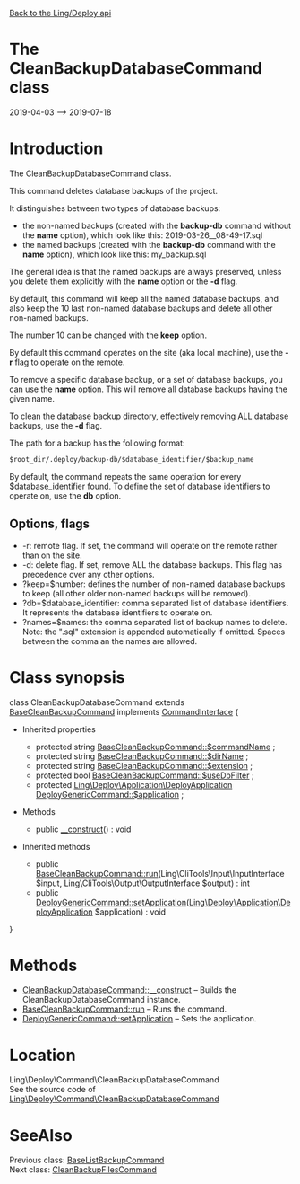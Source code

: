 [Back to the Ling/Deploy api](https://github.com/lingtalfi/Deploy/blob/master/doc/api/Ling/Deploy.md)



The CleanBackupDatabaseCommand class
================
2019-04-03 --> 2019-07-18






Introduction
============

The CleanBackupDatabaseCommand class.

This command deletes database backups of the project.


It distinguishes between two types of database backups:

- the non-named backups (created with the **backup-db** command without the **name** option), which look like this: 2019-03-26__08-49-17.sql
- the named backups (created with the **backup-db** command with the **name** option), which look like this: my_backup.sql

The general idea is that the named backups are always preserved, unless you delete them explicitly with the **name** option or the **-d** flag.


By default, this command will keep all the named database backups, and also keep the 10 last non-named database backups and delete all other non-named backups.

The number 10 can be changed with the **keep** option.

By default this command operates on the site (aka local machine), use the **-r** flag to operate on the remote.


To remove a specific database backup, or a set of database backups, you can use the **name** option.
This will remove all database backups having the given name.

To clean the database backup directory, effectively removing ALL database backups, use the **-d** flag.



The path for a backup has the following format:

```txt
$root_dir/.deploy/backup-db/$database_identifier/$backup_name
```

By default, the command repeats the same operation for every $database_identifier found.
To define the set of database identifiers to operate on, use the **db** option.





Options, flags
------------
- -r: remote flag. If set, the command will operate on the remote rather than on the site.
- -d: delete flag. If set, remove ALL the database backups. This flag has precedence over any other options.
- ?keep=$number: defines the number of non-named database backups to keep (all other older non-named backups will be removed).
- ?db=$database_identifier: comma separated list of database identifiers. It represents the database identifiers to operate on.
- ?names=$names: the comma separated list of backup names to delete. Note: the ".sql" extension is appended automatically if omitted.
                 Spaces between the comma an the names are allowed.



Class synopsis
==============


class <span class="pl-k">CleanBackupDatabaseCommand</span> extends [BaseCleanBackupCommand](https://github.com/lingtalfi/Deploy/blob/master/doc/api/Ling/Deploy/Command/BaseCleanBackupCommand.md) implements [CommandInterface](https://github.com/lingtalfi/CliTools/blob/master/doc/api/Ling/CliTools/Command/CommandInterface.md) {

- Inherited properties
    - protected string [BaseCleanBackupCommand::$commandName](#property-commandName) ;
    - protected string [BaseCleanBackupCommand::$dirName](#property-dirName) ;
    - protected string [BaseCleanBackupCommand::$extension](#property-extension) ;
    - protected bool [BaseCleanBackupCommand::$useDbFilter](#property-useDbFilter) ;
    - protected [Ling\Deploy\Application\DeployApplication](https://github.com/lingtalfi/Deploy/blob/master/doc/api/Ling/Deploy/Application/DeployApplication.md) [DeployGenericCommand::$application](#property-application) ;

- Methods
    - public [__construct](https://github.com/lingtalfi/Deploy/blob/master/doc/api/Ling/Deploy/Command/CleanBackupDatabaseCommand/__construct.md)() : void

- Inherited methods
    - public [BaseCleanBackupCommand::run](https://github.com/lingtalfi/Deploy/blob/master/doc/api/Ling/Deploy/Command/BaseCleanBackupCommand/run.md)(Ling\CliTools\Input\InputInterface $input, Ling\CliTools\Output\OutputInterface $output) : int
    - public [DeployGenericCommand::setApplication](https://github.com/lingtalfi/Deploy/blob/master/doc/api/Ling/Deploy/Command/DeployGenericCommand/setApplication.md)([Ling\Deploy\Application\DeployApplication](https://github.com/lingtalfi/Deploy/blob/master/doc/api/Ling/Deploy/Application/DeployApplication.md) $application) : void

}






Methods
==============

- [CleanBackupDatabaseCommand::__construct](https://github.com/lingtalfi/Deploy/blob/master/doc/api/Ling/Deploy/Command/CleanBackupDatabaseCommand/__construct.md) &ndash; Builds the CleanBackupDatabaseCommand instance.
- [BaseCleanBackupCommand::run](https://github.com/lingtalfi/Deploy/blob/master/doc/api/Ling/Deploy/Command/BaseCleanBackupCommand/run.md) &ndash; Runs the command.
- [DeployGenericCommand::setApplication](https://github.com/lingtalfi/Deploy/blob/master/doc/api/Ling/Deploy/Command/DeployGenericCommand/setApplication.md) &ndash; Sets the application.





Location
=============
Ling\Deploy\Command\CleanBackupDatabaseCommand<br>
See the source code of [Ling\Deploy\Command\CleanBackupDatabaseCommand](https://github.com/lingtalfi/Deploy/blob/master/Command/CleanBackupDatabaseCommand.php)



SeeAlso
==============
Previous class: [BaseListBackupCommand](https://github.com/lingtalfi/Deploy/blob/master/doc/api/Ling/Deploy/Command/BaseListBackupCommand.md)<br>Next class: [CleanBackupFilesCommand](https://github.com/lingtalfi/Deploy/blob/master/doc/api/Ling/Deploy/Command/CleanBackupFilesCommand.md)<br>
